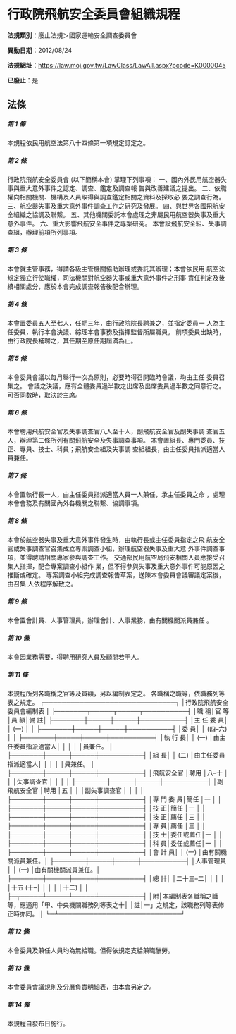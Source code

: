 # 行政院飛航安全委員會組織規程

**法規類別**：廢止法規＞國家運輸安全調查委員會

**異動日期**：2012/08/24  

**法規網址**：https://law.moj.gov.tw/LawClass/LawAll.aspx?pcode=K0000045

**已廢止**：是



## 法條
##### 第 1 條
本規程依民用航空法第八十四條第一項規定訂定之。


##### 第 2 條
行政院飛航安全委員會 (以下簡稱本會) 掌理下列事項：
一、國內外民用航空器失事與重大意外事件之認定、調查、鑑定及調查報
    告與改善建議之提出。
二、依職權向相關機關、機構及人員取得與調查鑑定相關之資料及採取必
    要之調查行為。
三、航空器失事及重大意外事件調查工作之研究及發展。
四、與世界各國飛航安全組織之協調及聯繫。
五、其他機關委託本會處理之非屬民用航空器失事及重大意外事件。
六、重大影響飛航安全事件之專案研究。
本會設飛航安全組、失事調查組，辦理前項所列事項。


##### 第 3 條
本會就主管事務，得請各級主管機關協助辦理或委託其辦理；本會依民用
航空法規定獨立行使職權，司法機關對航空器失事或重大意外事件之刑事
責任判定及後續相關處分，應於本會完成調查報告後配合辦理。


##### 第 4 條
本會置委員五人至七人，任期三年，由行政院院長聘兼之，並指定委員一
人為主任委員，執行本會決議、綜理本會事務及指揮監督所屬職員。
前項委員出缺時，由行政院長補聘之，其任期至原任期屆滿為止。


##### 第 5 條
本會委員會議以每月舉行一次為原則，必要時得召開臨時會議，均由主任
委員召集之。
會議之決議，應有全體委員過半數之出席及出席委員過半數之同意行之。
可否同數時，取決於主席。


##### 第 6 條
本會聘用飛航安全官及失事調查官八人至十人，副飛航安全官及副失事調
查官五人，辦理第二條所列有關飛航安全及失事調查事項。
本會置組長、專門委員、技正、專員、技士、科員；飛航安全組及失事調
查組組長，由主任委員指派適當人員兼任。


##### 第 7 條
本會置執行長一人，由主任委員指派適當人員一人兼任，承主任委員之命
，處理本會會務及有關國內外各機關之聯繫、協調事項。


##### 第 8 條
本會於航空器失事及重大意外事件發生時，由執行長或主任委員指定之飛
航安全官或失事調查官召集成立專案調查小組，辦理航空器失事及重大意
外事件調查事項，並得聘請相關專家參與調查工作。
交通部民用航空局飛安相關人員應接受召集人指揮，配合專案調查小組作
業，但不得參與失事及重大意外事件可能原因之推斷或確定。
專案調查小組完成調查報告草案，送陳本會委員會議審議定案後，由召集
人依程序解散之。


##### 第 9 條
本會置會計員、人事管理員，辦理會計、人事業務，由有關機關派員兼任
。


##### 第 10 條
本會因業務需要，得聘用研究人員及顧問若干人。


##### 第 11 條
本規程所列各職稱之官等及員額，另以編制表定之。
各職稱之職等，依職務列等表之規定。
┌──────────────────────────────┐
│行政院飛航安全委員會編制表                                  │
├───────┬─────┬─────┬──────────┤
│職          稱│官      等│員      額│備                註│
├───────┼─────┼─────┼──────────┤
│主  任  委  員│          │ (一)     │                    │
├───────┼─────┼─────┼──────────┤
│委          員│          │ (四–六) │                    │
├───────┼─────┼─────┼──────────┤
│執    行    長│          │ (一)     │由主任委員指派適當人│
│              │          │          │員兼任。            │
├───────┼─────┼─────┼──────────┤
│組          長│          │ (二)     │由主任委員指派適當人│
│              │          │          │員兼任。            │
├───────┼─────┼─────┼──────────┤
│飛航安全官    │聘用      │八–十    │                    │
│失事調查官    │          │          │                    │
├───────┼─────┼─────┼──────────┤
│副飛航安全官  │聘用      │五        │                    │
│副失事調查官  │          │          │                    │
├───────┼─────┼─────┼──────────┤
│專  門  委  員│簡任      │一        │                    │
├───────┼─────┼─────┼──────────┤
│技          正│簡任      │一        │                    │
├───────┼─────┼─────┼──────────┤
│技          正│薦任      │三        │                    │
├───────┼─────┼─────┼──────────┤
│專          員│薦任      │三        │                    │
├───────┼─────┼─────┼──────────┤
│技          士│委任或薦任│一        │                    │
├───────┼─────┼─────┼──────────┤
│科          員│委任或薦任│一        │                    │
├───────┼─────┼─────┼──────────┤
│會    計    員│          │ (一)     │由有關機關派員兼任。│
├───────┼─────┼─────┼──────────┤
│人事管理員    │          │ (一)     │由有關機關派員兼任。│
├───────┼─────┼─────┼──────────┤
│總          計│          │二十三–二│                    │
│              │          │十五 (十–│                    │
│              │          │十二)     │                    │
├─┬─────┴─────┴─────┴──────────┤
│附│本編制表各職稱之職等，應適用「甲、中央機關職務列等表之十│
│註│一」之規定，該職務列等表修正時亦同。                    │
└─┴────────────────────────────┘


##### 第 12 條
本會委員及兼任人員均為無給職。但得依規定支給兼職酬勞。


##### 第 13 條
本會委員會議規則及分層負責明細表，由本會另定之。


##### 第 14 條
本規程自發布日施行。



